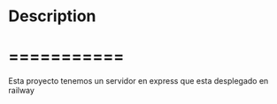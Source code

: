 # Description
# ===========
Esta proyecto tenemos un servidor en express que esta desplegado en railway

